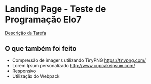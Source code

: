 # Landing Page - Teste de Programação Elo7 
[Descrição da Tarefa](https://gist.github.com/elo7-developer/33a0844a9ac6953dd3e5) 

## O que também foi feito
- Compressão de imagens utilizando TinyPNG https://tinypng.com/
- Lorem Ipsum personalizado http://www.cupcakeipsum.com/
- Responsivo
- Utilização do Webpack
